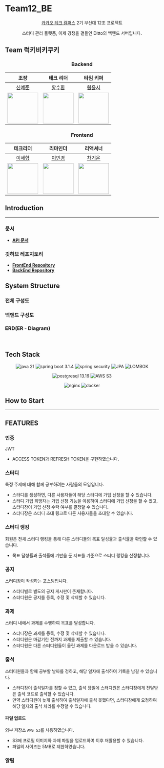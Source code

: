 # Team12_BE

<p align="center"><a href="https://www.kakaotechcampus.com/">카카오 테크 캠퍼스</a> 2기 부산대 12조 프로젝트</p>

<p align="center">스터디 관리 플랫폼, 이제 경쟁을 곁들인 Ditto의 백엔드 서버입니다.</p>

## Team 럭키비키쿠키

<h3 align="center">Backend</h3>

<div align="center">

|                          조장                           |                          테크 리더                          |                           타임 키퍼                           |
|:-----------------------------------------------------:|:-------------------------------------------------------:|:---------------------------------------------------------:|
|           [신예준](https://github.com/pnuece)            |            [황수환](https://github.com/HSHwan)             |           [원윤서](https://github.com/yoonsu0325)            |
| <img src="https://github.com/pnuece.png" width="100"> | <img src="https://github.com/HSHwan.png" width="100"> | <img src="https://github.com/yoonsu0325.png" width="100"> |

</div>

<h3 align="center">Frontend</h3>

<div align="center">

|                           테크리더                           |                         리마인더                          |                            리액셔너                             |
|:--------------------------------------------------------:|:----------------------------------------------------------:|:-----------------------------------------------------------:|
|           [이세형](https://github.com/cla6shade)            |           [이민경](https://github.com/mingkyeongg)            |              [차기은](https://github.com/harugi7)              |
| <img src="https://github.com/cla6shade.png" width="100"> | <img src="https://github.com/mingkyeongg.png" width="100"> | <img src="https://github.com/harugi7.png" width="100"> |

</div>

## Introduction

---

### 문서

- **[API 문서]()**

### 깃허브 레포지토리

- **[FrontEnd Repository](https://github.com/kakao-tech-campus-2nd-step3/Team12_FE)**
- **[BackEnd Repository](https://github.com/kakao-tech-campus-2nd-step3/Team12_BE)**

## System Structure

### 전체 구성도

### 백엔드 구성도

### ERD(ER - Diagram)

<br />

## Tech Stack

<div align="center">

![java 21](https://img.shields.io/badge/Java%2021-ED8B00?style=for-the-badge&logo=java&logoColor=white)
![spring boot 3.1.4](https://img.shields.io/badge/Spring%20boot%203.1.4-6DB33F?style=for-the-badge&logo=springboot&logoColor=white)
![spring security](https://img.shields.io/badge/Spring%20security-6DB33F?style=for-the-badge&logo=spring&logoColor=white)
![JPA](https://img.shields.io/badge/JPA-AE3002?style=for-the-badge&logoColor=white)
![LOMBOK](https://img.shields.io/badge/LOMBOK-FF1111?style=for-the-badge&logoColor=white)

![postgresql 13.16](https://img.shields.io/badge/PostgreSQL%2013.16-005C84?style=for-the-badge&logo=postgresql&logoColor=white)
![AWS S3](https://img.shields.io/badge/AWS%20S3-569A31?style=for-the-badge&logo=amazons3&logoColor=white)

![nginx](https://img.shields.io/badge/nginx-009639?style=for-the-badge&logo=nginx&logoColor=white)
![docker](https://img.shields.io/badge/docker-2496ED?style=for-the-badge&logo=docker&logoColor=white)

</div>

## How to Start

---

## FEATURES

### 인증

JWT

- ACCESS TOKEN과 REFRESH TOKEN을 구현하였습니다.

### 스터디

특정 주제에 대해 함께 공부하려는 사람들의 모임입니다.

- 스터디를 생성하면, 다른 사용자들이 해당 스터디에 가입 신청을 할 수 있습니다.
- 스터디 가입 희망자는 가입 신청 기능을 이용하여 스터디에 가입 신청을 할 수 있고, 스터디장이 가입 신청 수락 여부를 결정할 수 있습니다.
- 스터디장은 스터디 초대 링크로 다른 사용자들을 초대할 수 있습니다.

### 스터디 랭킹

회원은 전체 스터디 랭킹을 통해 다른 스터디들의 목표 달성률과 출석률을 확인할 수 있습니다. 

- 목표 달성률과 출석률에 기반을 둔 지표를 기준으로 스터디 랭킹을 산정합니다.

### 공지

스터디장이 작성하는 포스팅입니다.

- 스터디별로 별도의 공지 게시판이 존재합니다.
- 스터디원은 공지를 등록, 수정 및 삭제할 수 있습니다.

### 과제

스터디 내에서 과제를 수행하여 목표를 달성합니다.

- 스터디장은 과제를 등록, 수정 및 삭제할 수 있습니다.
- 스터디원은 마감기한 전까지 과제를 제출할 수 있습니다.
- 스터디원은 다른 스터디원들이 올린 과제를 다운로드 받을 수 있습니다.

### 출석

스터디원들과 함께 공부할 날짜를 정하고, 해당 일자에 출석하여 기록을 남길 수 있습니다.

- 스터디장이 출석일자를 정할 수 있고, 출석 당일에 스터디원은 스터디장에게 전달받은 출석 코드로 출석할 수 있습니다.
- 만약 스터디원이 늦게 출석하여 출석일자에 출석 못했다면, 스터디장에게 요청하여 해당 일자의 출석 처리를 수정할 수 있습니다.

#### 파일 업로드

외부 저장소 `AWS S3`를 사용하였습니다.

- S3에 프로필 이미지와 과제 파일을 업로드하여 이후 재활용할 수 있습니다. 
- 파일의 사이즈는 5MB로 제한하였습니다.

### 알림

